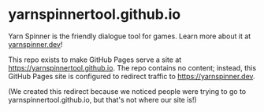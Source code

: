 # yarnspinnertool.github.io

Yarn Spinner is the friendly dialogue tool for games. Learn more about it at [yarnspinner.dev](https://yarnspinner.dev)!

This repo exists to make GitHub Pages serve a site at https://yarnspinnertool.github.io. The repo contains no content; instead, this GitHub Pages site is configured to redirect traffic to https://yarnspinner.dev.

(We created this redirect because we noticed people were trying to go to yarnspinnertool.github.io, but that's not where our site is!)
